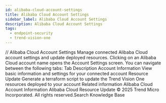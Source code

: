 ```yaml
---
id: alibaba-cloud-account-settings
title: Alibaba Cloud Account Settings
sidebar_label: Alibaba Cloud Account Settings
description: Alibaba Cloud Account Settings
tags:
  - endpoint-security
  - trend-vision-one
---
```


/*<![CDATA[*/ $('#title').html($('meta[name=map-description]').attr('content')); /*]]>*/ Alibaba Cloud Account Settings Manage connected Alibaba Cloud account settings and update deployed resources. Clicking on an Alibaba Cloud account name opens the Account Settings screen. You can navigate between the following tabs: Tab Description Account Information View basic information and settings for your connected account Resource Update Generate a terraform script to update the Trend Vision One resources deployed to your account Related information Alibaba Cloud Account Information Alibaba Cloud Resource Update © 2025 Trend Micro Incorporated. All rights reserved.Search Knowledge Base